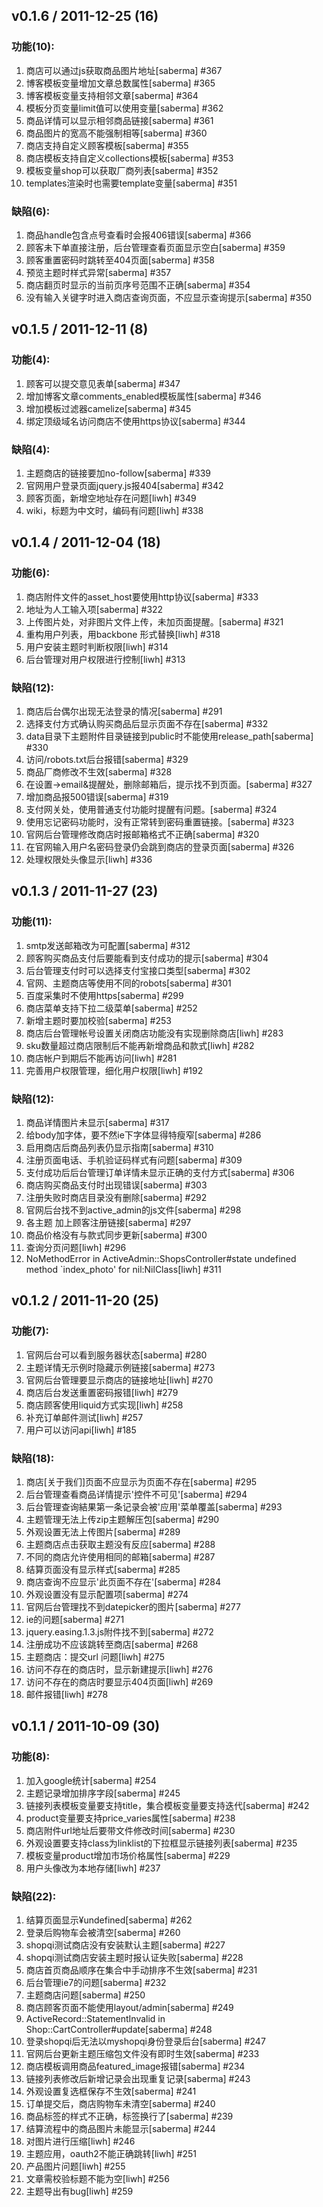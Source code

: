## v0.1.6 / 2011-12-25 (16)

### 功能(10):

1. 商店可以通过js获取商品图片地址[saberma] #367
2. 博客模板变量增加文章总数属性[saberma] #365
3. 博客模板变量支持相邻文章[saberma] #364
4. 模板分页变量limit值可以使用变量[saberma] #362
5. 商品详情可以显示相邻商品链接[saberma] #361
6. 商品图片的宽高不能强制相等[saberma] #360
7. 商店支持自定义顾客模板[saberma] #355
8. 商店模板支持自定义collections模板[saberma] #353
9. 模板变量shop可以获取厂商列表[saberma] #352
10. templates渲染时也需要template变量[saberma] #351

### 缺陷(6):

1. 商品handle包含点号查看时会报406错误[saberma] #366
2. 顾客未下单直接注册，后台管理查看页面显示空白[saberma] #359
3. 顾客重置密码时跳转至404页面[saberma] #358
4. 预览主题时样式异常[saberma] #357
5. 商店翻页时显示的当前页序号范围不正确[saberma] #354
6. 没有输入关键字时进入商店查询页面，不应显示查询提示[saberma] #350


## v0.1.5 / 2011-12-11 (8)

### 功能(4):

1. 顾客可以提交意见表单[saberma] #347
2. 增加博客文章comments_enabled模板属性[saberma] #346
3. 增加模板过滤器camelize[saberma] #345
4. 绑定顶级域名访问商店不使用https协议[saberma] #344

### 缺陷(4):

1. 主题商店的链接要加no-follow[saberma] #339
2. 官网用户登录页面jquery.js报404[saberma] #342
3. 顾客页面，新增空地址存在问题[liwh] #349
4. wiki，标题为中文时，编码有问题[liwh] #338


## v0.1.4 / 2011-12-04 (18)

### 功能(6):

1. 商店附件文件的asset_host要使用http协议[saberma] #333
2. 地址为人工输入项[saberma] #322
3. 上传图片处，对非图片文件上传，未加页面提醒。[saberma] #321
4. 重构用户列表，用backbone 形式替换[liwh] #318
5. 用户安装主题时判断权限[liwh] #314
6. 后台管理对用户权限进行控制[liwh] #313

### 缺陷(12):

1. 商店后台偶尔出现无法登录的情况[saberma] #291
2. 选择支付方式确认购买商品后显示页面不存在[saberma] #332
3. data目录下主题附件目录链接到public时不能使用release_path[saberma] #330
4. 访问/robots.txt后台报错[saberma] #329
5. 商品厂商修改不生效[saberma] #328
6. 在设置->email&提醒处，删除邮箱后，提示找不到页面。[saberma] #327
7. 增加商品报500错误[saberma] #319
8. 支付网关处，使用普通支付功能时提醒有问题。[saberma] #324
9. 使用忘记密码功能时，没有正常转到密码重置链接。[saberma] #323
10. 官网后台管理修改商店时报邮箱格式不正确[saberma] #320
11. 在官网输入用户名密码登录仍会跳到商店的登录页面[saberma] #326
12. 处理权限处头像显示[liwh] #336


## v0.1.3 / 2011-11-27 (23)

### 功能(11):

1. smtp发送邮箱改为可配置[saberma] #312
2. 顾客购买商品支付后要能看到支付成功的提示[saberma] #304
3. 后台管理支付时可以选择支付宝接口类型[saberma] #302
4. 官网、主题商店等使用不同的robots[saberma] #301
5. 百度采集时不使用https[saberma] #299
6. 商店菜单支持下拉二级菜单[saberma] #252
7. 新增主题时要加校验[saberma] #253
8. 商店后台管理帐号设置关闭商店功能没有实现删除商店[liwh] #283
9. sku数量超过商店限制后不能再新增商品和款式[liwh] #282
10. 商店帐户到期后不能再访问[liwh] #281
11. 完善用户权限管理，细化用户权限[liwh] #192

### 缺陷(12):

1. 商品详情图片未显示[saberma] #317
2. 给body加字体，要不然ie下字体显得特瘦窄[saberma] #286
3. 启用商店后商品列表仍显示指南[saberma] #310
4. 注册页面电话、手机验证码样式有问题[saberma] #309
5. 支付成功后后台管理订单详情未显示正确的支付方式[saberma] #306
6. 商店购买商品支付时出现错误[saberma] #303
7. 注册失败时商店目录没有删除[saberma] #292
8. 官网后台找不到active_admin的js文件[saberma] #298
9. 各主题 加上顾客注册链接[saberma] #297
10. 商品价格没有与款式同步更新[saberma] #300
11. 查询分页问题[liwh] #296
12. NoMethodError in ActiveAdmin::ShopsController#state  undefined method `index_photo' for nil:NilClass[liwh] #311


## v0.1.2 / 2011-11-20 (25)

### 功能(7):

1. 官网后台可以看到服务器状态[saberma] #280
2. 主题详情无示例时隐藏示例链接[saberma] #273
3. 官网后台管理要显示商店的链接地址[liwh] #270
4. 商店后台发送重置密码报错[liwh] #279
5. 商店顾客使用liquid方式实现[liwh] #258
6. 补充订单邮件测试[liwh] #257
7. 用户可以访问api[liwh] #185

### 缺陷(18):

1. 商店[关于我们]页面不应显示为页面不存在[saberma] #295
2. 后台管理查看商品详情提示'控件不可见'[saberma] #294
3. 后台管理查询結果第一条记录会被'应用'菜单覆盖[saberma] #293
4. 主题管理无法上传zip主题解压包[saberma] #290
5. 外观设置无法上传图片[saberma] #289
6. 主题商店点击获取主题没有反应[saberma] #288
7. 不同的商店允许使用相同的邮箱[saberma] #287
8. 结算页面没有显示样式[saberma] #285
9. 商店查询不应显示'此页面不存在'[saberma] #284
10. 外观设置没有显示配置项[saberma] #274
11. 官网后台管理找不到datepicker的图片[saberma] #277
12. ie的问题[saberma] #271
13. jquery.easing.1.3.js附件找不到[saberma] #272
14. 注册成功不应该跳转至商店[saberma] #268
15. 主题商店：提交url 问题[liwh] #275
16. 访问不存在的商店时，显示新建提示[liwh] #276
17. 访问不存在的商店时要显示404页面[liwh] #269
18. 邮件报错[liwh] #278


## v0.1.1 / 2011-10-09 (30)

### 功能(8):

1. 加入google统计[saberma] #254
2. 主题记录增加排序字段[saberma] #245
3. 链接列表模板变量要支持title，集合模板变量要支持迭代[saberma] #242
4. product变量要支持price_varies属性[saberma] #238
5. 商店附件url地址后要带文件修改时间[saberma] #230
6. 外观设置要支持class为linklist的下拉框显示链接列表[saberma] #235
7. 模板变量product增加市场价格属性[saberma] #229
8. 用户头像改为本地存储[liwh] #237

### 缺陷(22):

1. 结算页面显示¥undefined[saberma] #262
2. 登录后购物车会被清空[saberma] #260
3. shopqi测试商店没有安装默认主题[saberma] #227
4. shopqi测试商店安装主题时报认证失败[saberma] #228
5. 商店首页商品顺序在集合中手动排序不生效[saberma] #231
6. 后台管理ie7的问题[saberma] #232
7. 主题商店问题[saberma] #250
8. 商店顾客页面不能使用layout/admin[saberma] #249
9. ActiveRecord::StatementInvalid in Shop::CartController#update[saberma] #248
10. 登录shopqi后无法以myshopqi身份登录后台[saberma] #247
11. 官网后台更新主题压缩包文件没有即时生效[saberma] #233
12. 商店模板调用商品featured_image报错[saberma] #234
13. 链接列表修改后新增记录会出现重复记录[saberma] #243
14. 外观设置复选框保存不生效[saberma] #241
15. 订单提交后，商店购物车未清空[saberma] #240
16. 商品标签的样式不正确，标签换行了[saberma] #239
17. 结算流程中的商品图片未能显示[saberma] #244
18. 对图片进行压缩[liwh] #246
19. 主题应用，oauth2不能正确跳转[liwh] #251
20. 产品图片问题[liwh] #255
21. 文章需校验标题不能为空[liwh] #256
22. 主题导出有bug[liwh] #259
